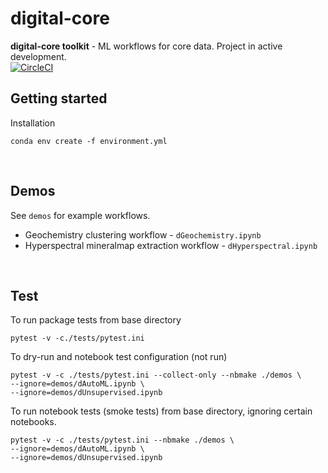# digital-core 

**digital-core toolkit** - ML workflows for core data. Project in active development.     
[![CircleCI](https://circleci.com/gh/nchowes/digital-core/tree/dev_geochem_simple.svg?style=svg&circle-token=4269d33c29007ef65014893358fc16b2a8555e82)](https://circleci.com/gh/nchowes/digital-core/?branch=dev_geochem_simple)
&nbsp;

## Getting started 

Installation  
```shell
conda env create -f environment.yml
```

 &nbsp;

 ## Demos 

See `demos` for example workflows.    

+ Geochemistry clustering workflow - `dGeochemistry.ipynb`  
+ Hyperspectral mineralmap extraction workflow - `dHyperspectral.ipynb`


 &nbsp;


## Test

To run package tests from base directory
```shell
pytest -v -c./tests/pytest.ini
```

To dry-run and notebook test configuration (not run)
```shell 
pytest -v -c ./tests/pytest.ini --collect-only --nbmake ./demos \
--ignore=demos/dAutoML.ipynb \
--ignore=demos/dUnsupervised.ipynb
```

To run notebook tests (smoke tests) from base directory, ignoring certain notebooks. 
```shell
pytest -v -c ./tests/pytest.ini --nbmake ./demos \
--ignore=demos/dAutoML.ipynb \
--ignore=demos/dUnsupervised.ipynb
```

